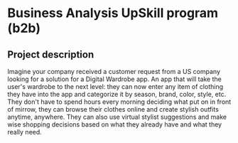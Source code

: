 # Business Analysis UpSkill program (b2b)
## Project description
Imagine your company received a customer request from a US company looking for a solution for a Digital Wardrobe app.
An app that will take the user's wardrobe to the next level: they can now enter any item of clothing they have into the app and categorize it by season, brand, color, style, etc. They don't have to spend hours every morning deciding what put on in front of mirrow, they can browse their clothes online and create stylish outfits anytime, anywhere. They can also use virtual stylist suggestions and make wise shopping decisions based on what they already have and what they really need.
